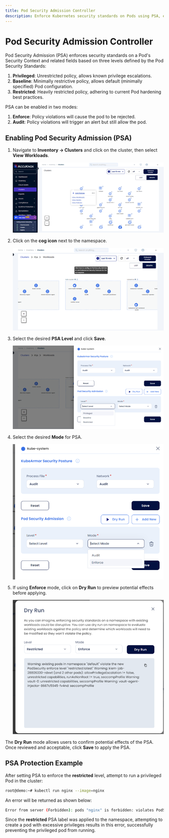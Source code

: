 ```yaml
---
title: Pod Security Admission Controller
description: Enforce Kubernetes security standards on Pods using PSA, ensuring compliance with Pod Security Standards at different enforcement levels.
---
```


# Pod Security Admission Controller

Pod Security Admission (PSA) enforces security standards on a Pod's Security Context and related fields based on three levels defined by the Pod Security Standards:

1. **Privileged**: Unrestricted policy, allows known privilege escalations.
2. **Baseline**: Minimally restrictive policy, allows default (minimally specified) Pod configuration.
3. **Restricted**: Heavily restricted policy, adhering to current Pod hardening best practices.

PSA can be enabled in two modes:

1. **Enforce**: Policy violations will cause the pod to be rejected.
2. **Audit**: Policy violations will trigger an alert but still allow the pod.

## Enabling Pod Security Admission (PSA)

1. Navigate to **Inventory → Clusters** and click on the cluster, then select **View Workloads**.

   ![pod-sec](images/pod-security-admission-controller/image2.png)

2. Click on the **cog icon** next to the namespace.

   ![pod-sec](images/pod-security-admission-controller/image5.png)

3. Select the desired **PSA Level** and click **Save**.

   ![pod-sec](images/pod-security-admission-controller/image3.png)

4. Select the desired **Mode** for PSA.

   ![pod-sec](images/pod-security-admission-controller/image1.png)

5. If using **Enforce** mode, click on **Dry Run** to preview potential effects before applying.

   ![pod-sec](images/pod-security-admission-controller/image4.png)

The **Dry Run** mode allows users to confirm potential effects of the PSA. Once reviewed and acceptable, click **Save** to apply the PSA.

## PSA Protection Example

After setting PSA to enforce the **restricted** level, attempt to run a privileged Pod in the cluster:

```bash
root@demo:~# kubectl run nginx --image=nginx
```

An error will be returned as shown below:

```bash
Error from server (Forbidden): pods "nginx" is forbidden: violates PodSecurity "restricted:latest": allowPrivilegeEscalation != false (container "nginx" must set securityContext.allowPrivilegeEscalation=false), unrestricted capabilities (container "nginx" must set securityContext.capabilities.drop=["ALL"]), runAsNonRoot != true (pod or container "nginx" must set securityContext.runAsNonRoot=true), seccompProfile (pod or container "nginx" must set securityContext.seccompProfile.type to "RuntimeDefault" or "Localhost")
```

Since the **restricted** PSA label was applied to the namespace, attempting to create a pod with excessive privileges results in this error, successfully preventing the privileged pod from running.